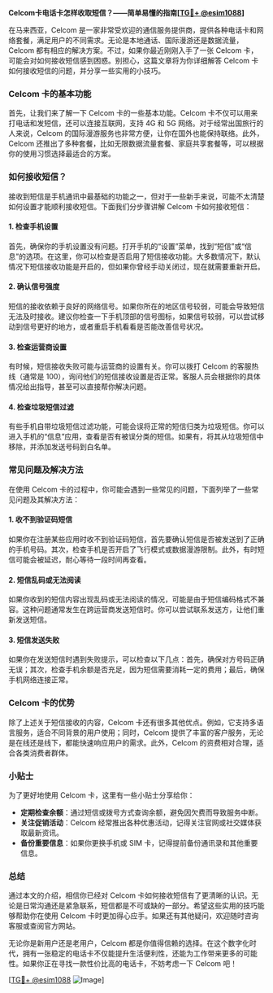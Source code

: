 **Celcom卡电话卡怎样收取短信？——简单易懂的指南[[TG💪+ @esim1088](https://t.me/s/esim1088)]**

在马来西亚，Celcom 是一家非常受欢迎的通信服务提供商，提供各种电话卡和网络套餐，满足用户的不同需求。无论是本地通话、国际漫游还是数据流量，Celcom 都有相应的解决方案。不过，如果你最近刚刚入手了一张 Celcom 卡，可能会对如何接收短信感到困惑。别担心，这篇文章将为你详细解答 Celcom 卡如何接收短信的问题，并分享一些实用的小技巧。

### Celcom 卡的基本功能

首先，让我们来了解一下 Celcom 卡的一些基本功能。Celcom 卡不仅可以用来打电话和发短信，还可以连接互联网，支持 4G 和 5G 网络。对于经常出国旅行的人来说，Celcom 的国际漫游服务也非常方便，让你在国外也能保持联络。此外，Celcom 还推出了多种套餐，比如无限数据流量套餐、家庭共享套餐等，可以根据你的使用习惯选择最适合的方案。

### 如何接收短信？

接收到短信是手机通讯中最基础的功能之一，但对于一些新手来说，可能不太清楚如何设置才能顺利接收短信。下面我们分步骤讲解 Celcom 卡如何接收短信：

#### 1. 检查手机设置

首先，确保你的手机设置没有问题。打开手机的“设置”菜单，找到“短信”或“信息”的选项。在这里，你可以检查是否启用了短信接收功能。大多数情况下，默认情况下短信接收功能是开启的，但如果你曾经手动关闭过，现在就需要重新开启。

#### 2. 确认信号强度

短信的接收依赖于良好的网络信号。如果你所在的地区信号较弱，可能会导致短信无法及时接收。建议你检查一下手机顶部的信号图标，如果信号较弱，可以尝试移动到信号更好的地方，或者重启手机看看是否能改善信号状况。

#### 3. 检查运营商设置

有时候，短信接收失败可能与运营商的设置有关。你可以拨打 Celcom 的客服热线（通常是 100），询问他们的短信接收设置是否正常。客服人员会根据你的具体情况给出指导，甚至可以直接帮你解决问题。

#### 4. 检查垃圾短信过滤

有些手机自带垃圾短信过滤功能，可能会误将正常的短信归类为垃圾短信。你可以进入手机的“信息”应用，查看是否有被误分类的短信。如果有，将其从垃圾短信中移除，并添加发送号码到白名单。

### 常见问题及解决方法

在使用 Celcom 卡的过程中，你可能会遇到一些常见的问题，下面列举了一些常见问题及其解决方法：

#### 1. 收不到验证码短信

如果你在注册某些应用时收不到验证码短信，首先要确认短信是否被发送到了正确的手机号码。其次，检查手机是否开启了飞行模式或数据漫游限制。此外，有时短信可能会被延迟，耐心等待一段时间再查看。

#### 2. 短信乱码或无法阅读

如果你收到的短信内容出现乱码或无法阅读的情况，可能是由于短信编码格式不兼容。这种问题通常发生在跨运营商发送短信时。你可以尝试联系发送方，让他们重新发送短信。

#### 3. 短信发送失败

如果你在发送短信时遇到失败提示，可以检查以下几点：首先，确保对方号码正确无误；其次，检查手机余额是否充足，因为短信需要消耗一定的费用；最后，确保手机网络连接正常。

### Celcom 卡的优势

除了上述关于短信接收的内容，Celcom 卡还有很多其他优点。例如，它支持多语言服务，适合不同背景的用户使用；同时，Celcom 提供了丰富的客户服务，无论是在线还是线下，都能快速响应用户的需求。此外，Celcom 的资费相对合理，适合各类消费者群体。

### 小贴士

为了更好地使用 Celcom 卡，这里有一些小贴士分享给你：

- **定期检查余额**：通过短信或拨号方式查询余额，避免因欠费而导致服务中断。
- **关注促销活动**：Celcom 经常推出各种优惠活动，记得关注官网或社交媒体获取最新资讯。
- **备份重要信息**：如果你更换手机或 SIM 卡，记得提前备份通讯录和其他重要信息。

### 总结

通过本文的介绍，相信你已经对 Celcom 卡如何接收短信有了更清晰的认识。无论是日常沟通还是紧急联系，短信都是不可或缺的一部分。希望这些实用的技巧能够帮助你在使用 Celcom 卡时更加得心应手。如果还有其他疑问，欢迎随时咨询客服或查阅官方网站。

无论你是新用户还是老用户，Celcom 都是你值得信赖的选择。在这个数字化时代，拥有一张稳定的电话卡不仅能提升生活便利性，还能为工作带来更多的可能性。如果你正在寻找一款性价比高的电话卡，不妨考虑一下 Celcom 吧！

[[TG💪+ @esim1088](https://t.me/s/esim1088) ![Image](https://i.postimg.cc/4NQfJmqS/Snipaste-2025-05-13-00-14-12.png)]
